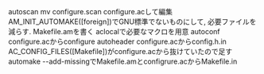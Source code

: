 autoscan
mv configure.scan configure.acして編集
AM_INIT_AUTOMAKE([foreign])でGNU標準でないものにして, 必要ファイルを減らす.
Makefile.amを書く
aclocalで必要なマクロを用意
autoconf configure.acからconfigure
autoheader configure.acからconfig.h.in
AC_CONFIG_FILES([Makefile])がconfigure.acから抜けていたので足す
automake --add-missingでMakefile.amとconfigrure.acからMakefile.in
